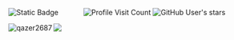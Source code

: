 ‎![Static Badge](https://img.shields.io/badge/hey%2C%20i'm%20qazer2687-585858)⠀⠀⠀      
![Profile Visit Count](https://komarev.com/ghpvc/?username=qazer2687&style=flat&label=views&color=585858&abbreviated=true)
![GitHub User's stars](https://img.shields.io/github/stars/qazer2687?style=flat&color=585858&labelColor=585858)
<p><img align="left" src="https://qazer2687.vercel.app/api/top-langs?username=qazer2687&border_color=585858&disable_animations=true&card_width=300&show_icons=true&theme=dark&locale=en&layout=compact&bg_color=00000000&langs_count=20&exclude_repo=stats,obsidian" alt="qazer2687" /></p> <!-- &hide=javascript,css,scss,html --> 




![](https://hit.yhype.me/github/profile?user_id=114782572) <!-- https://yhype.me/github/profile-views --> 
